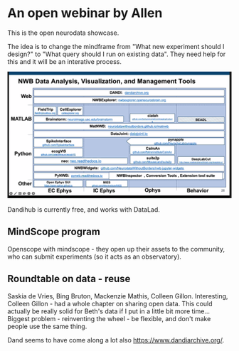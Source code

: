 # An open webinar by Allen

This is the open neurodata showcase.

The idea is to change the mindframe from "What new experiment should I design?" to "What query should I run on existing data".
They need help for this and it will be an interative process.

![NWB tools](../attachments/nwb_tools.png)

Dandihub is currently free, and works with DataLad.

## MindScope program

Openscope with mindscope - they open up their assets to the community, who can submit experiments (so it acts as an observatory).

## Roundtable on data - reuse

Saskia de Vries, Bing Bruton, Mackenzie Mathis, Colleen Gillon.
Interesting, Colleen Gillon - had a whole chapter on sharing open data. This could actually be really solid for Beth's data if I put in a little bit more time...
Biggest problem - reinventing the wheel - be flexible, and don't make people use the same thing.

Dand seems to have come along a lot also https://www.dandiarchive.org/.